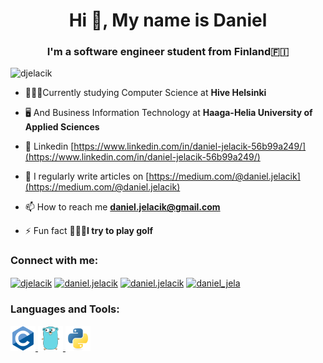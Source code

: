<h1 align="center">Hi 👋, My name is Daniel</h1>
<h3 align="center">I'm a software engineer student from Finland🇫🇮</h3>

<p align="left"> <img src="https://komarev.com/ghpvc/?username=djelacik&label=Profile%20views&color=0e75b6&style=flat" alt="djelacik" /> </p>

- 🧑🏼‍💻Currently studying Computer Science at **Hive Helsinki**

- 🖥️ And Business Information Technology at **Haaga-Helia University of Applied Sciences**

- 📲 Linkedin [https://www.linkedin.com/in/daniel-jelacik-56b99a249/](https://www.linkedin.com/in/daniel-jelacik-56b99a249/)

- 📝 I regularly write articles on [https://medium.com/@daniel.jelacik](https://medium.com/@daniel.jelacik)

- 📫 How to reach me **daniel.jelacik@gmail.com**

- ⚡ Fun fact **🏌🏻‍♂️I try to play golf**

<h3 align="left">Connect with me:</h3>
<p align="left">
<a href="https://linkedin.com/in/djelacik" target="blank"><img align="center" src="https://raw.githubusercontent.com/rahuldkjain/github-profile-readme-generator/master/src/images/icons/Social/linked-in-alt.svg" alt="djelacik" height="30" width="40" /></a>
<a href="https://instagram.com/daniel.jelacik" target="blank"><img align="center" src="https://raw.githubusercontent.com/rahuldkjain/github-profile-readme-generator/master/src/images/icons/Social/instagram.svg" alt="daniel.jelacik" height="30" width="40" /></a>
<a href="https://medium.com/daniel.jelacik" target="blank"><img align="center" src="https://raw.githubusercontent.com/rahuldkjain/github-profile-readme-generator/master/src/images/icons/Social/medium.svg" alt="daniel.jelacik" height="30" width="40" /></a>
<a href="https://www.leetcode.com/daniel_jela" target="blank"><img align="center" src="https://raw.githubusercontent.com/rahuldkjain/github-profile-readme-generator/master/src/images/icons/Social/leet-code.svg" alt="daniel_jela" height="30" width="40" /></a>
</p>

<h3 align="left">Languages and Tools:</h3>
<p align="left"> <a href="https://www.cprogramming.com/" target="_blank" rel="noreferrer"> <img src="https://raw.githubusercontent.com/devicons/devicon/master/icons/c/c-original.svg" alt="c" width="40" height="40"/> </a> <a href="https://golang.org" target="_blank" rel="noreferrer"> <img src="https://raw.githubusercontent.com/devicons/devicon/master/icons/go/go-original.svg" alt="go" width="40" height="40"/> </a> <a href="https://www.python.org" target="_blank" rel="noreferrer"> <img src="https://raw.githubusercontent.com/devicons/devicon/master/icons/python/python-original.svg" alt="python" width="40" height="40"/> </a> </p>
